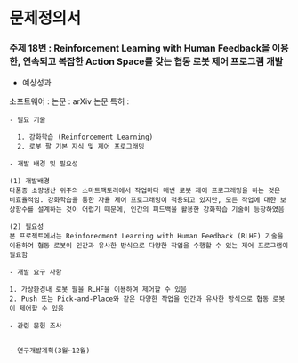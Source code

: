 # 문제정의서

### 주제 18번 : Reinforcement Learning with Human Feedback을 이용한, 연속되고 복잡한 Action Space를 갖는 협동 로봇 제어 프로그램 개발

- 예상성과 

소프트웨어 : 
논문 : arXiv 논문
특허 : 

    - 필요 기술

      1. 강화학습 (Reinforcement Learning)
      2. 로봇 팔 기본 지식 및 제어 프로그래밍

    - 개발 배경 및 필요성
    
    (1) 개발배경
    다품종 소량생산 위주의 스마트팩토리에서 작업마다 매번 로봇 제어 프로그래밍을 하는 것은 비효율적임. 강화학습을 통한 자율 제어 프로그래밍이 적용되고 있지만, 모든 작업에 대한 보상함수를 설계하는 것이 어렵기 때문에, 인간의 피드백을 활용한 강화학습 기술이 등장하였음

    (2) 필요성
    본 프로젝트에서는 Reinforecment Learning with Human Feedback (RLHF) 기술을 이용하여 협동 로봇이 인간과 유사한 방식으로 다양한 작업을 수행할 수 있는 제어 프로그램이 필요함
    
    - 개발 요구 사항
    
    1. 가상환경내 로봇 팔을 RLHF을 이용하여 제어할 수 있음
    2. Push 또는 Pick-and-Place와 같은 다양한 작업을 인간과 유사한 방식으로 협동 로봇이 제어할 수 있음

    - 관련 문헌 조사


    - 연구개발계획(3월~12월)

